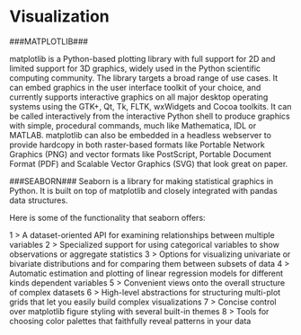 # Visualization



###MATPLOTLIB###

matplotlib is a Python-based plotting library with full support for 2D and limited support for 3D graphics, widely used in the Python scientific computing community. The library targets a broad range of use cases. It can embed graphics in the user interface toolkit of your choice, and currently supports interactive graphics on all major desktop operating systems using the GTK+, Qt, Tk, FLTK, wxWidgets and Cocoa toolkits. It can be called interactively from the interactive Python shell to produce graphics with simple, procedural commands, much like Mathematica, IDL or MATLAB. matplotlib can also be embedded in a headless webserver to provide hardcopy in both raster-based formats like Portable Network Graphics (PNG) and vector formats like PostScript, Portable Document Format (PDF) and Scalable Vector Graphics (SVG) that look great on paper.





###SEABORN###
Seaborn is a library for making statistical graphics in Python. It is built on top of matplotlib and closely integrated with pandas data structures.

Here is some of the functionality that seaborn offers:

1 > A dataset-oriented API for examining relationships between multiple variables
2 > Specialized support for using categorical variables to show observations or aggregate statistics
3 > Options for visualizing univariate or bivariate distributions and for comparing them between subsets of data
4 > Automatic estimation and plotting of linear regression models for different kinds dependent variables
5 > Convenient views onto the overall structure of complex datasets
6 > High-level abstractions for structuring multi-plot grids that let you easily build complex visualizations
7 > Concise control over matplotlib figure styling with several built-in themes
8 > Tools for choosing color palettes that faithfully reveal patterns in your data


